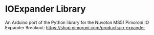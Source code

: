 # IOExpander Library
An Arduino port of the Python library for the Nuvoton MS51 Pimoroni IO Expander Breakout: https://shop.pimoroni.com/products/io-expander
